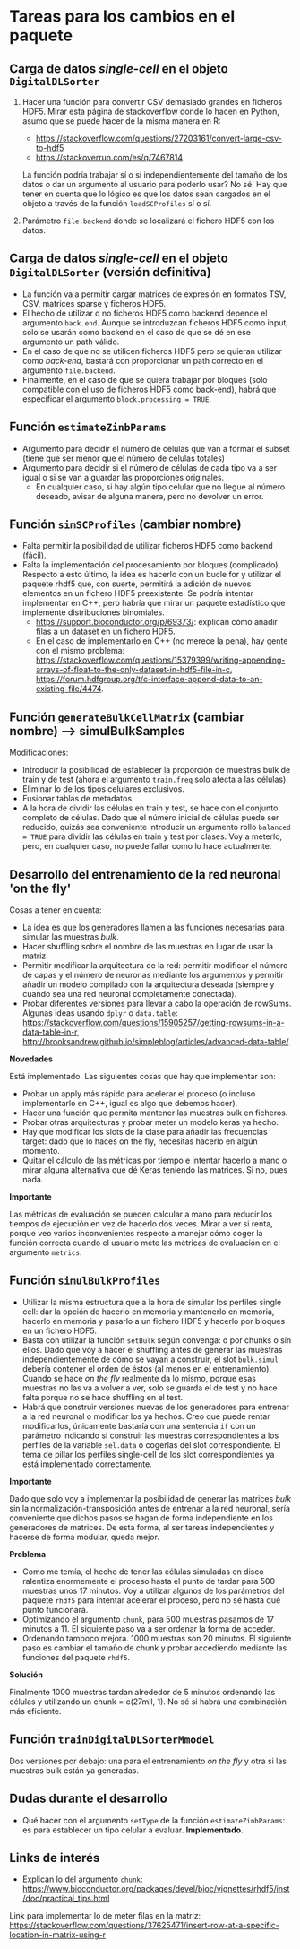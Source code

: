 # Tareas para los cambios en el paquete

## Carga de datos _single-cell_ en el objeto `DigitalDLSorter`

1. Hacer una función para convertir CSV demasiado grandes en ficheros HDF5. Mirar esta página de stackoverflow donde lo hacen en Python, asumo que se puede hacer de la misma manera en R:
    * <https://stackoverflow.com/questions/27203161/convert-large-csv-to-hdf5>
    * <https://stackoverrun.com/es/q/7467814>

    La función podría trabajar sí o sí independientemente del tamaño de los datos o dar un argumento al usuario para poderlo usar? No sé. Hay que tener en cuenta que lo lógico es que los datos sean cargados en el objeto a través de la función `loadSCProfiles` sí o sí.

2. Parámetro `file.backend` donde se localizará el fichero HDF5 con los datos.

## Carga de datos _single-cell_ en el objeto `DigitalDLSorter` (versión definitiva)

* La función va a permitir cargar matrices de expresión en formatos TSV, CSV, matrices sparse y ficheros HDF5.
* El hecho de utilizar o no ficheros HDF5 como backend depende el argumento `back.end`. Aunque se introduzcan ficheros HDF5 como input, solo se usarán como backend en el caso de que se dé en ese argumento un path válido. 
* En el caso de que no se utilicen ficheros HDF5 pero se quieran utilizar como _back-end_, bastará con proporcionar un path correcto en el argumento `file.backend`.
* Finalmente, en el caso de que se quiera trabajar por bloques (solo compatible con el uso de ficheros HDF5 como back-end), habrá que especificar el argumento `block.processing = TRUE`.

## Función `estimateZinbParams`

* Argumento para decidir el número de células que van a formar el subset (tiene que ser menor que el número de células totales)
* Argumento para decidir si el número de células de cada tipo va a ser igual o si se van a guardar las proporciones originales. 
    * En cualquier caso, si hay algún tipo celular que no llegue al número deseado, avisar de alguna manera, pero no devolver un error.

## Función `simSCProfiles` (cambiar nombre)

* Falta permitir la posibilidad de utilizar ficheros HDF5 como backend (fácil).
* Falta la implementación del procesamiento por bloques (complicado). Respecto a esto último, la idea es hacerlo con un bucle for y utilizar el  paquete rhdf5 que, con suerte, permitirá la adición de nuevos elementos en un fichero HDF5 preexistente. Se podría intentar implementar en C++, pero habría que mirar un paquete estadístico que implemente distribuciones binomiales. 
    * <https://support.bioconductor.org/p/69373/>: explican cómo añadir filas a un dataset en un fichero HDF5.
    * En el caso de implementarlo en C++ (no merece la pena), hay gente con el mismo problema: <https://stackoverflow.com/questions/15379399/writing-appending-arrays-of-float-to-the-only-dataset-in-hdf5-file-in-c>, <https://forum.hdfgroup.org/t/c-interface-append-data-to-an-existing-file/4474>.

## Función `generateBulkCellMatrix` (cambiar nombre) --> simulBulkSamples

Modificaciones: 

* Introducir la posibilidad de establecer la proporción de muestras bulk de train y de test (ahora el argumento `train.freq` solo afecta a las células).
* Eliminar lo de los tipos celulares exclusivos.
* Fusionar tablas de metadatos.
* A la hora de dividir las células en train y test, se hace con el conjunto completo de células. Dado que el número inicial de células puede ser reducido, quizás sea conveniente introducir un argumento rollo `balanced = TRUE` para dividir las células en train y test por clases. Voy a meterlo, pero, en cualquier caso, no puede fallar como lo hace actualmente. 

## Desarrollo del entrenamiento de la red neuronal 'on the fly'

Cosas a tener en cuenta:

* La idea es que los generadores llamen a las funciones necesarias para simular las muestras _bulk_.
* Hacer shuffling sobre el nombre de las muestras en lugar de usar la matriz.
* Permitir modificar la arquitectura de la red: permitir modificar el número de capas y el número de neuronas mediante los argumentos y permitir añadir un modelo compilado con la arquitectura deseada (siempre y cuando sea una red neuronal completamente conectada).
* Probar diferentes versiones para llevar a cabo la operación de rowSums. Algunas ideas usando `dplyr` o `data.table`: <https://stackoverflow.com/questions/15905257/getting-rowsums-in-a-data-table-in-r>, <http://brooksandrew.github.io/simpleblog/articles/advanced-data-table/>.


**Novedades**

Está implementado. Las siguientes cosas que hay que implementar son:

* Probar un apply más rápido para acelerar el proceso (o incluso implementarlo en C++, igual es algo que debemos hacer).
* Hacer una función que permita mantener las muestras bulk en ficheros.
* Probar otras arquitecturas y probar meter un modelo keras ya hecho.
* Hay que modificar los slots de la clase para añadir las frecuencias target: dado que lo haces on the fly, necesitas hacerlo en algún momento.
* Quitar el cálculo de las métricas por tiempo e intentar hacerlo a mano o mirar alguna alternativa que dé Keras teniendo las matrices. Si no, pues nada.

**Importante**

Las métricas de evaluación se pueden calcular a mano para reducir los tiempos de ejecución en vez de hacerlo dos veces. Mirar a ver si renta, porque veo varios inconvenientes respecto a manejar cómo coger la función correcta cuando el usuario mete las métricas de evaluación en el argumento `metrics`.

## Función `simulBulkProfiles`

* Utilizar la misma estructura que a la hora de simular los perfiles single cell: dar la opción de hacerlo en memoria y mantenerlo en memoria, hacerlo en memoria y pasarlo a un fichero HDF5 y hacerlo por bloques en un fichero HDF5. 
* Basta con utilizar la función `setBulk` según convenga: o por chunks o sin ellos. Dado que voy a hacer el shuffling antes de generar las muestras independientemente de cómo se vayan a construir, el slot `bulk.simul` debería contener el orden de éstos (al menos en el entrenamiento). Cuando se hace _on the fly_ realmente da lo mismo, porque esas muestras no las va a volver a ver, solo se guarda el de test y no hace falta porque no se hace shuffling en el test.
* Habrá que construir versiones nuevas de los generadores para entrenar a la red neuronal o modificar los ya hechos. Creo que puede rentar modificarlos, únicamente bastaría con una sentencia `if` con un parámetro indicando si construir las muestras correspondientes a los perfiles de la variable `sel.data` o cogerlas del slot correspondiente. El tema de pillar los perfiles single-cell de los slot correspondientes ya está implementado correctamente.

**Importante**

Dado que solo voy a implementar la posibilidad de generar las matrices _bulk_ sin la normalización-transposición antes de entrenar a la red neuronal, sería conveniente que dichos pasos se hagan de forma independiente en los generadores de matrices. De esta forma, al ser tareas independientes y hacerse de forma modular, queda mejor.

**Problema**

* Como me temía, el hecho de tener las células simuladas en disco ralentiza enormemente el proceso hasta el punto de tardar para 500 muestras unos 17 minutos. Voy a utilizar algunos de los parámetros del paquete `rhdf5` para intentar acelerar el proceso, pero no sé hasta qué punto funcionará.
* Optimizando el argumento `chunk`, para 500 muestras pasamos de 17 minutos a 11. El siguiente paso va a ser ordenar la forma de acceder.
* Ordenando tampoco mejora. 1000 muestras son 20 minutos. El siguiente paso es cambiar el tamaño de chunk y probar accediendo mediante las funciones del paquete `rhdf5`.

**Solución**

Finalmente 1000 muestras tardan alrededor de 5 minutos ordenando las células y utilizando un chunk = c(27mil, 1). No sé si habrá una combinación más eficiente.

## Función `trainDigitalDLSorterMmodel`

Dos versiones por debajo: una para el entrenamiento _on the fly_ y otra si las muestras bulk están ya generadas.    

## Dudas durante el desarrollo

* Qué hacer con el argumento `setType` de la función `estimateZinbParams`: es para establecer un tipo celular a evaluar. **Implementado**.


## Links de interés

* Explican lo del argumento `chunk`: <https://www.bioconductor.org/packages/devel/bioc/vignettes/rhdf5/inst/doc/practical_tips.html>



Link para implementar lo de meter filas en la matriz:
<https://stackoverflow.com/questions/37625471/insert-row-at-a-specific-location-in-matrix-using-r>